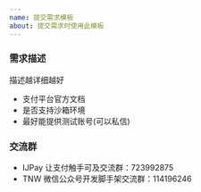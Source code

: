 ```yaml
---
name: 提交需求模板
about: 提交需求时使用此模板
---
```


### 需求描述

描述越详细越好

- 支付平台官方文档
- 是否支持沙箱环境
- 最好能提供测试账号(可以私信)


### 交流群

- IJPay 让支付触手可及交流群：723992875
- TNW 微信公众号开发脚手架交流群：114196246
